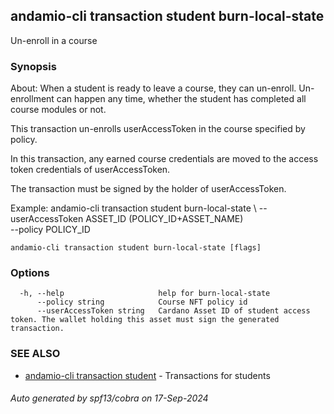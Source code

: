 ## andamio-cli transaction student burn-local-state

Un-enroll in a course

### Synopsis


About:
When a student is ready to leave a course, they can un-enroll. Un-enrollment can happen any time, whether the student has completed all course modules or not.

This transaction un-enrolls userAccessToken in the course specified by policy.

In this transaction, any earned course credentials are moved to the access token credentials of userAccessToken.

The transaction must be signed by the holder of userAccessToken.

Example:
  andamio-cli transaction student burn-local-state \ 
    --userAccessToken ASSET_ID (POLICY_ID+ASSET_NAME) \
    --policy POLICY_ID




```
andamio-cli transaction student burn-local-state [flags]
```

### Options

```
  -h, --help                     help for burn-local-state
      --policy string            Course NFT policy id
      --userAccessToken string   Cardano Asset ID of student access token. The wallet holding this asset must sign the generated transaction.
```

### SEE ALSO

* [andamio-cli transaction student](andamio-cli_transaction_student.md.md)	 - Transactions for students

###### Auto generated by spf13/cobra on 17-Sep-2024
